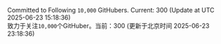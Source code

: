 Committed to Following `10,000` GitHubers. Current: <!-- FOLLOWING_COUNT -->300<!-- FOLLOWING_COUNT --> (Update at UTC <!-- LAST_UPDATED -->2025-06-23 15:18:36<!-- LAST_UPDATED -->)<br>
致力于关注`10,000`个GitHuber。当前：<!-- FOLLOWING_COUNT -->300<!-- FOLLOWING_COUNT --> (更新于北京时间 <!-- LAST_UPDATED_CST -->2025-06-23 23:18:36<!-- LAST_UPDATED_CST -->)
